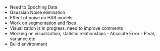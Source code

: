 - Need to Epoching Data
- Gaussian Noise elimination
- Effect of noise on HAR models
- Work on segmentation and fixes
- Visualization is in progress, need to improve comments
- Working on visualization, statistic relationships
        - Absolute Error
        - P val, variance etc
- Build environment  
